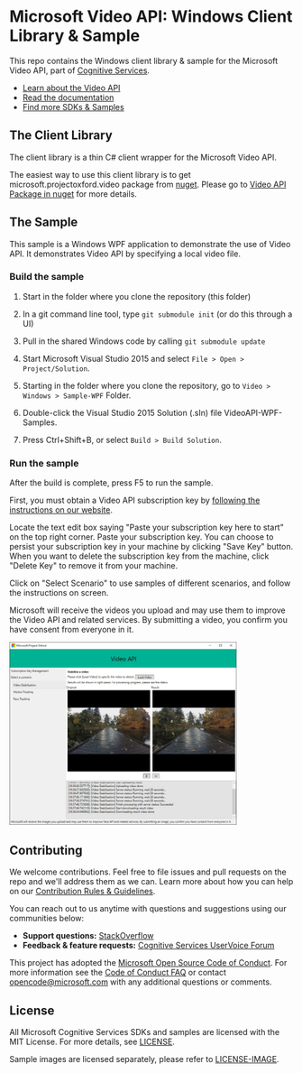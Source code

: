 # Microsoft Video API: Windows Client Library & Sample
This repo contains the Windows client library & sample for the Microsoft Video API, part of [Cognitive Services](https://www.microsoft.com/cognitive-services).
* [Learn about the Video API](https://www.microsoft.com/cognitive-services/en-us/video-api)
* [Read the documentation](https://www.microsoft.com/cognitive-services/en-us/video-api/documentation/home)
* [Find more SDKs & Samples]()

## The Client Library
The client library is a thin C\# client wrapper for the Microsoft Video API.  

The easiest way to use this client library is to get microsoft.projectoxford.video package from [nuget](<http://nuget.org>). Please go to [Video API Package in nuget](http://www.nuget.org/packages/Microsoft.ProjectOxford.Video/) for more details.

## The Sample
This sample is a Windows WPF application to demonstrate the use of Video API. It demonstrates Video API by specifying a local video file.

### Build the sample
1. Start in the folder where you clone the repository (this folder)

2. In a git command line tool, type `git submodule init` (or do this through a UI)

3. Pull in the shared Windows code by calling `git submodule update`

4. Start Microsoft Visual Studio 2015 and select `File > Open > Project/Solution`.

5. Starting in the folder where you clone the repository, go to `Video > Windows > Sample-WPF` Folder.

6. Double-click the Visual Studio 2015 Solution (.sln) file VideoAPI-WPF-Samples.

7. Press Ctrl+Shift+B, or select `Build > Build Solution`.

### Run the sample
After the build is complete, press F5 to run the sample.

First, you must obtain a Video API subscription key by [following the instructions on our website](<https://www.microsoft.com/cognitive-services/en-us/sign-up>).

Locate the text edit box saying "Paste your subscription key here to start" on
the top right corner. Paste your subscription key. You can choose to persist
your subscription key in your machine by clicking "Save Key" button. When you
want to delete the subscription key from the machine, click "Delete Key" to
remove it from your machine.

Click on "Select Scenario" to use samples of different scenarios, and follow the instructions on screen.

Microsoft will receive the videos you upload and may use them to improve the Video API and related services. By submitting a video, you confirm you have consent from everyone in it.

<img src="SampleScreenshots/SampleRunning.png" width="80%"/>


## Contributing
We welcome contributions. Feel free to file issues and pull requests on the repo and we'll address them as we can. Learn more about how you can help on our [Contribution Rules & Guidelines](</CONTRIBUTING.md>). 

You can reach out to us anytime with questions and suggestions using our communities below:
 - **Support questions:** [StackOverflow](<https://stackoverflow.com/questions/tagged/microsoft-cognitive>)
 - **Feedback & feature requests:** [Cognitive Services UserVoice Forum](<https://cognitive.uservoice.com>)

This project has adopted the [Microsoft Open Source Code of Conduct](https://opensource.microsoft.com/codeofconduct/). For more information see the [Code of Conduct FAQ](https://opensource.microsoft.com/codeofconduct/faq/) or contact [opencode@microsoft.com](mailto:opencode@microsoft.com) with any additional questions or comments.


## License
All Microsoft Cognitive Services SDKs and samples are licensed with the MIT License. For more details, see
[LICENSE](</LICENSE.md>).

Sample images are licensed separately, please refer to [LICENSE-IMAGE](</LICENSE-IMAGE.md>).
